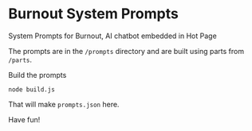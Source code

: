 # Burnout System Prompts

System Prompts for Burnout, AI chatbot embedded in Hot Page

The prompts are in the `/prompts` directory and are built using parts from `/parts`.

Build the prompts 
````
node build.js
````

That will make `prompts.json` here.

Have fun!
